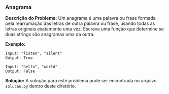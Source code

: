 ### Anagrama

**Descrição do Problema:**
Um anagrama é uma palavra ou frase formada pela rearrumação das letras de outra palavra ou frase, usando todas as letras originais exatamente uma vez. Escreva uma função que determine se duas strings são anagramas uma da outra.

**Exemplo:**
```
Input: "listen", "silent"
Output: True

Input: "hello", "world"
Output: False
```

**Solução:**
A solução para este problema pode ser encontrada no arquivo `solucao.py` dentro deste diretório.
